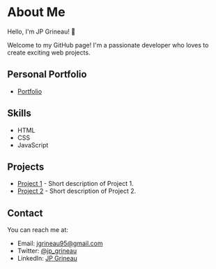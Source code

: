 # About Me

Hello, I'm JP Grineau! 👋

Welcome to my GitHub page! I'm a passionate developer who loves to create exciting web projects.

## Personal Portfolio

- [Portfolio](https://jpgrineau.com/)

## Skills

- <i class="fab fa-html5"></i> HTML
- <i class="fab fa-css3-alt"></i> CSS
- <i class="fab fa-js-square"></i> JavaScript
<!-- Add more skills here -->

## Projects

- [Project 1](link-to-your-project-1) - Short description of Project 1.
- [Project 2](link-to-your-project-2) - Short description of Project 2.
<!-- Add more projects here -->

## Contact

You can reach me at:

- Email: jgrineau95@gmail.com
- Twitter: [@jp_grineau](https://twitter.com/jp_grineau)
- LinkedIn: [JP Grineau](https://www.linkedin.com/in/jpgrineau/)
